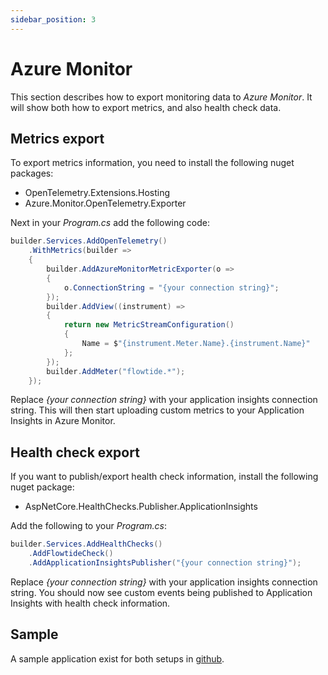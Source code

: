 ```yaml
---
sidebar_position: 3
---
```


# Azure Monitor

This section describes how to export monitoring data to *Azure Monitor*. It will show both how to export metrics, and also health check data.

## Metrics export

To export metrics information, you need to install the following nuget packages:

* OpenTelemetry.Extensions.Hosting
* Azure.Monitor.OpenTelemetry.Exporter

Next in your *Program.cs* add the following code:

```csharp
builder.Services.AddOpenTelemetry()
    .WithMetrics(builder =>
    {
        builder.AddAzureMonitorMetricExporter(o =>
        {
            o.ConnectionString = "{your connection string}";
        });
        builder.AddView((instrument) =>
        {
            return new MetricStreamConfiguration()
            {
                Name = $"{instrument.Meter.Name}.{instrument.Name}"
            };
        });
        builder.AddMeter("flowtide.*");
    });
```

Replace *\{your connection string\}* with your application insights connection string. This will then start uploading custom metrics to your Application Insights in Azure Monitor.

## Health check export

If you want to publish/export health check information, install the following nuget package:

* AspNetCore.HealthChecks.Publisher.ApplicationInsights

Add the following to your *Program.cs*:

```csharp
builder.Services.AddHealthChecks()
    .AddFlowtideCheck()
    .AddApplicationInsightsPublisher("{your connection string}");
```

Replace *\{your connection string\}* with your application insights connection string. You should now see custom events being published to Application Insights
with health check information.

## Sample

A sample application exist for both setups in [github](https://github.com/koralium/flowtide/tree/main/samples/MonitoringAzureMonitor).